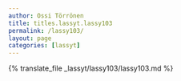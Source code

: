 ```yaml
---
author: Ossi Törrönen
title: titles.lassyt.lassy103
permalink: /lassy103/
layout: page
categories: [lassyt]
---
```

{% translate_file _lassyt/lassy103/lassy103.md %}